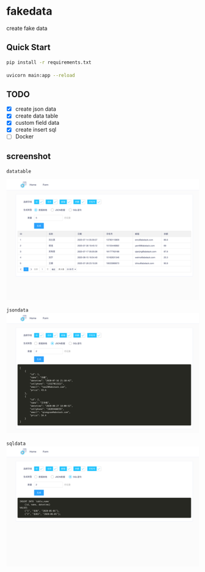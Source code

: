 # fakedata
create fake data

## Quick Start

```bash
pip install -r requirements.txt

uvicorn main:app --reload
```


## TODO

- [x] create json data
- [x] create data table
- [x] custom field data
- [x] create insert sql
- [ ] Docker

## screenshot

`datatable`

![](resource/datatable.png)

`jsondata`
![](resource/jsondata.png)

`sqldata`
![](resource/sqldata.png)
